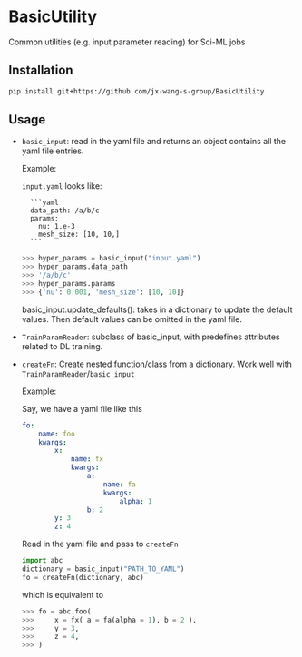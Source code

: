 # BasicUtility
Common utilities (e.g. input parameter reading) for Sci-ML jobs

## Installation
```bash
pip install git+https://github.com/jx-wang-s-group/BasicUtility
```

## Usage
* `basic_input`: read in the yaml file and returns an object contains all the yaml file entries.
    
    Example: 

    `input.yaml` looks like:

        ```yaml
        data_path: /a/b/c
        params:
          nu: 1.e-3
          mesh_size: [10, 10,]
        ```

    ```python
    >>> hyper_params = basic_input("input.yaml")
    >>> hyper_params.data_path
    >>> '/a/b/c'
    >>> hyper_params.params
    >>> {'nu': 0.001, 'mesh_size': [10, 10]}
    ```
    
    basic_input.update_defaults(): takes in a dictionary to update the default values. Then default values can be omitted in the yaml file.

* `TrainParamReader`: subclass of basic_input, with predefines attributes related to DL training.

* `createFn`:
 Create nested function/class from a dictionary. Work well with `TrainParamReader`/`basic_input`

    Example:
    
    Say, we have a yaml file like this
    ```yaml
    fo:
        name: foo
        kwargs:
            x:
                name: fx
                kwargs:
                    a:
                        name: fa
                        kwargs:
                            alpha: 1
                    b: 2
            y: 3
            z: 4
    ```
    Read in the yaml file and pass to `createFn`
    ```python
    import abc
    dictionary = basic_input("PATH_TO_YAML")
    fo = createFn(dictionary, abc)
    ```
    which is equivalent to 
    ```python
    >>> fo = abc.foo(
    >>>     x = fx( a = fa(alpha = 1), b = 2 ),
    >>>     y = 3,
    >>>     z = 4,
    >>> )
    ```
        


